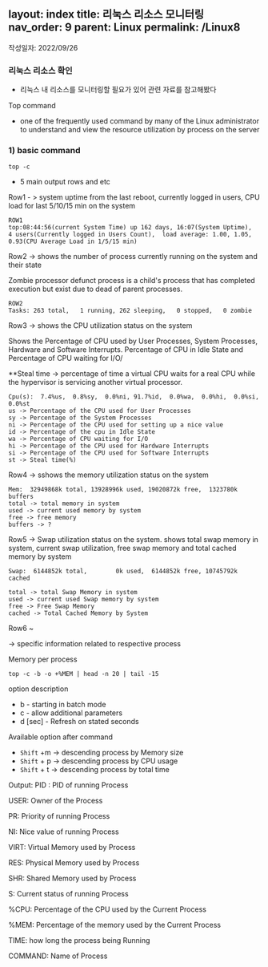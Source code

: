 layout: index
title: 리눅스 리소스 모니터링
nav_order: 9
parent: Linux
permalink: /Linux8
---

작성일자: 2022/09/26

### 리눅스 리소스 확인


- 리눅스 내 리소스를 모니터링할 필요가 있어 관련 자료를 참고해봤다



Top command

- one of the frequently used command by many of the Linux administrator to understand and view the resource utilization by process on the server



### 1) basic command

```
top -c
```

* 5 main output rows and etc

Row1 - > system uptime from the last reboot, currently logged in users, CPU load for last 5/10/15 min on the system

```
ROW1
top:08:44:56(current System Time) up 162 days, 16:07(System Uptime),  4 users(Currently logged in Users Count),  load average: 1.00, 1.05, 0.93(CPU Average Load in 1/5/15 min)
```

Row2 -> shows the number of process currently running on the system and their state

Zombie processor defunct process is a child's process that has completed execution but exist due to dead of parent processes.

```
ROW2
Tasks: 263 total,   1 running, 262 sleeping,   0 stopped,   0 zombie
```

Row3 -> shows the CPU utilization status on the system

Shows the Percentage of CPU used by User Processes, System Processes, Hardware and Software Interrupts. Percentage of CPU in Idle State and Percentage of CPU waiting for I/O/

**Steal time -> percentage of time a virtual CPU waits for a real CPU while the hypervisor is servicing another virtual processor.

```
Cpu(s):  7.4%us,  0.8%sy,  0.0%ni, 91.7%id,  0.0%wa,  0.0%hi,  0.0%si,  0.0%st
us -> Percentage of the CPU used for User Processes
sy -> Percentage of the System Processes
ni -> Percentage of the CPU used for setting up a nice value
id -> Percentage of the cpu in Idle State
wa -> Percentage of CPU waiting for I/O
hi -> Percentage of the CPU used for Hardware Interrupts
si -> Percentage of the CPU used for Software Interrupts
st -> Steal time(%)
```

Row4 -> sshows the memory utilization status on the system

```
Mem:  32949868k total, 13928996k used, 19020872k free,  1323780k buffers
total -> total memory in system
used -> current used memory by system
free -> free memory
buffers -> ?
```

Row5 -> Swap utilization status on the system. shows total swap memory in system, current swap utilization, free swap memory and total cached memory by system

```
Swap:  6144852k total,        0k used,  6144852k free, 10745792k cached

total -> total Swap Memory in system
used -> current used Swap memory by system
free -> Free Swap Memory
cached -> Total Cached Memory by System
```

Row6 ~

-> specific information related to respective process



Memory per process

```
top -c -b -o +%MEM | head -n 20 | tail -15
```

option description

* b - starting in batch mode
* c - allow additional parameters
* d [sec] - Refresh on stated seconds

Available option after command

* `Shift` +m -> descending process by Memory size
* `Shift` + p -> descending process by CPU usage
* `Shift` + t -> descending process by total time

Output:
PID : PID of running Process

USER: Owner of the Process

PR: Priority of running Process

NI: Nice value of running Process

VIRT: Virtual Memory used by Process

RES: Physical Memory used by Process

SHR: Shared Memory used by Process

S: Current status of running Process

%CPU: Percentage of the CPU used by the Current Process

%MEM: Percentage of the memory used by the Current Process

TIME: how long the process being Running

COMMAND: Name of Process

